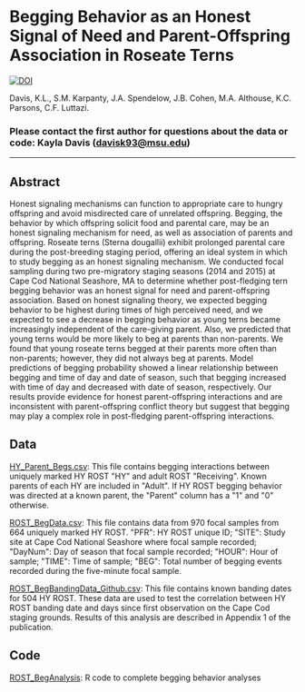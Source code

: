 # Begging Behavior as an Honest Signal of Need and Parent-Offspring Association in Roseate Terns 
[![DOI](https://zenodo.org/badge/149470858.svg)](https://zenodo.org/badge/latestdoi/149470858)

Davis, K.L., S.M. Karpanty, J.A. Spendelow, J.B. Cohen, M.A. Althouse, K.C. Parsons, C.F. Luttazi. 

### Please contact the first author for questions about the data or code: Kayla Davis (davisk93@msu.edu)
_______________________________________________________________________________________________________________________________________
## Abstract
Honest signaling mechanisms can function to appropriate care to hungry offspring and avoid misdirected care of unrelated offspring. Begging, the behavior by which offspring solicit food and parental care, may be an honest signaling mechanism for need, as well as association of parents and offspring. Roseate terns (Sterna dougallii) exhibit prolonged parental care during the post-breeding staging period, offering an ideal system in which to study begging as an honest signaling mechanism. We conducted focal sampling during two pre-migratory staging seasons (2014 and 2015) at Cape Cod National Seashore, MA to determine whether post-fledging tern begging behavior was an honest signal for need and parent-offspring association. Based on honest signaling theory, we expected begging behavior to be highest during times of high perceived need, and we expected to see a decrease in begging behavior as young terns became increasingly independent of the care-giving parent. Also, we predicted that young terns would be more likely to beg at parents than non-parents. We found that young roseate terns begged at their parents more often than non-parents; however, they did not always beg at parents. Model predictions of begging probability showed a linear relationship between begging and time of day and date of season, such that begging increased with time of day and decreased with date of season, respectively. Our results provide evidence for honest parent-offspring interactions and are inconsistent with parent-offspring conflict theory but suggest that begging may play a complex role in post-fledging parent-offspring interactions.    
## Data
[HY_Parent_Begs.csv](https://github.com/davisk93/ROST-Begging-Behavior/blob/master/HY_Parent_Begs.csv): This file contains begging interactions between uniquely marked HY ROST "HY" and adult ROST "Receiving". Known parents of each HY are included in "Adult". If HY ROST begging behavior was directed at a known parent, the "Parent" column has a "1" and "0" otherwise. 

[ROST_BegData.csv](https://github.com/davisk93/ROST-Begging-Behavior/blob/master/ROST_BegData.csv): This file contains data from 970 focal samples from 664 uniquely marked HY ROST. 
"PFR": HY ROST unique ID;
"SITE": Study site at Cape Cod National Seashore where focal sample recorded;
"DayNum": Day of season that focal sample recorded;
"HOUR": Hour of sample;
"TIME": Time of sample;
"BEG": Total number of begging events recorded during the five-minute focal sample.

[ROST_BegBandingData_Github.csv](https://github.com/davisk93/ROST-Begging-Behavior/blob/master/ROST_BegBandingData.csv): This file contains known banding dates for 504 HY ROST. These data are used to test the correlation between HY ROST banding date and days since first observation on the Cape Cod staging grounds. Results of this analysis are described in Appendix 1 of the publication. 
## Code
[ROST_BegAnalysis](https://github.com/davisk93/ROST-Begging-Behavior/blob/master/ROST_BegAnalysis.R): R code to complete begging behavior analyses
